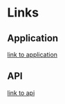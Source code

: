 # Links

## Application
[link to application](https://phonebook-7him.onrender.com)

## API
[link to api](https://phonebook-7him.onrender.com/api/persons)


